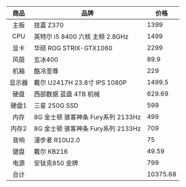 |  商品  | 品牌                               | 价格     |
| :----: | ---------------------------------- | -------- |
|  主板  | 技嘉 Z370                          | 1399     |
|  CPU   | 英特尔 i5 8400 六核 主频 2.8GHz    | 1499     |
|  显卡  | 华硕 ROG STRIX-GTX1060             | 2299     |
|  风扇  | 玄冰400                            | 89.9     |
|  机箱  | 酷冷至尊                           | 229      |
| 显示器 | 戴尔 U2417H 23.8寸 IPS 1080P       | 1499.5   |
|  硬盘  | 西部数据 蓝盘 4TB 机械             | 629.69   |
| 硬盘1  | 三星 250G SSD                      | 599      |
|  内存  | 8G 金士顿 骇客神条 Fury系列 2133Hz | 499      |
| 内存2  | 8G 金士顿 骇客神条 Fury系列 2133Hz | 709      |
|  音响  | 漫步者 R10U2.0                     | 75       |
|  键盘  | 戴尔 KB216                         | 49.59    |
|  电源  | 安钛克850 金牌                     | 799      |
|  合计  |                                    | 10375.68 |
